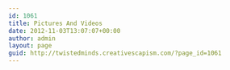 ```yaml
---
id: 1061
title: Pictures And Videos
date: 2012-11-03T13:07:07+00:00
author: admin
layout: page
guid: http://twistedminds.creativescapism.com/?page_id=1061
---
```

<p class="dropcap-first">